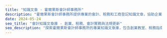 ```yaml
---
title: "知識文章 - 霍爾果斯會計師事務所"
description: "霍爾果斯會計師事務所提供專業的會計、稅務和工商登記知識文章，協助企業了解相關法規和實務操作。"
date: 2024-05-24
seo_title: "會計知識文章庫 - 創業、稅務、會計實務與法規更新"
seo_description: "探索霍爾果斯會計師事務所的專業知識文章庫，包含創業教室、稅務指南、會計實務和最新法規更新，協助您了解財稅相關知識。"
---
```



